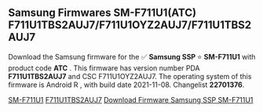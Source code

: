 <h2>Samsung Firmwares SM-F711U1(ATC) F711U1TBS2AUJ7/F711U1OYZ2AUJ7/F711U1TBS2AUJ7</h2>
Download the Samsung firmware for the ✅ <strong>Samsung SSP </strong> ⭐ <strong>SM-F711U1</strong> with product code <strong>ATC</strong> . This firmware has version number PDA <strong>F711U1TBS2AUJ7</strong> and CSC F711U1OYZ2AUJ7. The operating system of this firmware is Android R , with build date 2021-11-08. Changelist <strong>22701376</strong>.


[SM-F711U1](https://samfirm.shop/samsung/model/SM-F711U1)
[F711U1TBS2AUJ7](https://samfirm.shop/samsung/pda/F711U1TBS2AUJ7)
[Download Firmware Samsung SSP SM-F711U1](https://samfirm.shop/samsung/firmware/475816)

